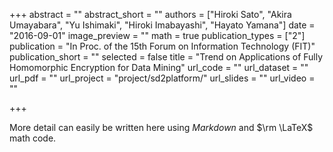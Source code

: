 +++
abstract = ""
abstract_short = ""
authors = ["Hiroki Sato", "Akira Umayabara", "Yu Ishimaki", "Hiroki Imabayashi", "Hayato Yamana"]
date = "2016-09-01"
image_preview = ""
math = true
publication_types = ["2"]
publication = "In Proc. of the 15th Forum on Information Technology (FIT)"
publication_short = ""
selected = false 
title = "Trend on Applications of Fully Homomorphic Encryption for Data Mining"
url_code = ""
url_dataset = ""
url_pdf = ""
url_project = "project/sd2platform/"
url_slides = ""
url_video = ""

+++

More detail can easily be written here using *Markdown* and $\rm \LaTeX$ math code.
